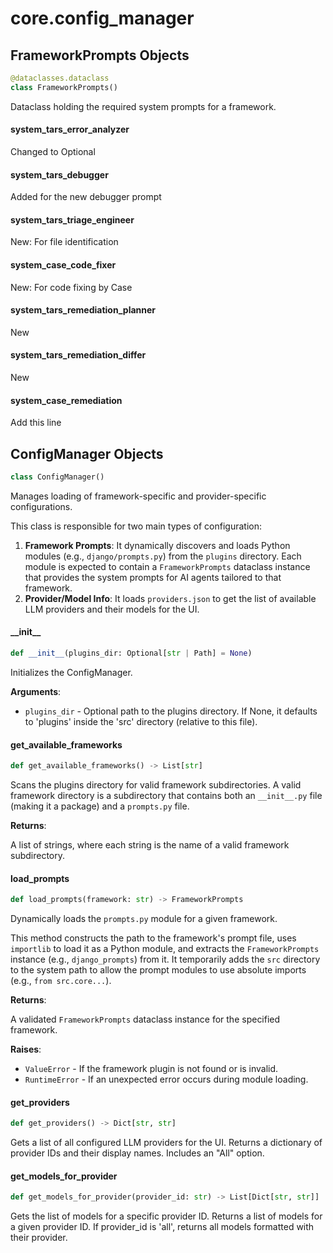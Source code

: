 <a id="core.config_manager"></a>

# core.config\_manager

<a id="core.config_manager.FrameworkPrompts"></a>

## FrameworkPrompts Objects

```python
@dataclasses.dataclass
class FrameworkPrompts()
```

Dataclass holding the required system prompts for a framework.

<a id="core.config_manager.FrameworkPrompts.system_tars_error_analyzer"></a>

#### system\_tars\_error\_analyzer

Changed to Optional

<a id="core.config_manager.FrameworkPrompts.system_tars_debugger"></a>

#### system\_tars\_debugger

Added for the new debugger prompt

<a id="core.config_manager.FrameworkPrompts.system_tars_triage_engineer"></a>

#### system\_tars\_triage\_engineer

New: For file identification

<a id="core.config_manager.FrameworkPrompts.system_case_code_fixer"></a>

#### system\_case\_code\_fixer

New: For code fixing by Case

<a id="core.config_manager.FrameworkPrompts.system_tars_remediation_planner"></a>

#### system\_tars\_remediation\_planner

New

<a id="core.config_manager.FrameworkPrompts.system_tars_remediation_differ"></a>

#### system\_tars\_remediation\_differ

New

<a id="core.config_manager.FrameworkPrompts.system_case_remediation"></a>

#### system\_case\_remediation

Add this line

<a id="core.config_manager.ConfigManager"></a>

## ConfigManager Objects

```python
class ConfigManager()
```

Manages loading of framework-specific and provider-specific configurations.

This class is responsible for two main types of configuration:
1.  **Framework Prompts**: It dynamically discovers and loads Python modules
    (e.g., `django/prompts.py`) from the `plugins` directory. Each module
    is expected to contain a `FrameworkPrompts` dataclass instance that
    provides the system prompts for AI agents tailored to that framework.
2.  **Provider/Model Info**: It loads `providers.json` to get the list of
    available LLM providers and their models for the UI.

<a id="core.config_manager.ConfigManager.__init__"></a>

#### \_\_init\_\_

```python
def __init__(plugins_dir: Optional[str | Path] = None)
```

Initializes the ConfigManager.

**Arguments**:

- `plugins_dir` - Optional path to the plugins directory. If None, it defaults
  to 'plugins' inside the 'src' directory (relative to this file).

<a id="core.config_manager.ConfigManager.get_available_frameworks"></a>

#### get\_available\_frameworks

```python
def get_available_frameworks() -> List[str]
```

Scans the plugins directory for valid framework subdirectories.
A valid framework directory is a subdirectory that contains both an `__init__.py`
file (making it a package) and a `prompts.py` file.

**Returns**:

  A list of strings, where each string is the name of a valid framework subdirectory.

<a id="core.config_manager.ConfigManager.load_prompts"></a>

#### load\_prompts

```python
def load_prompts(framework: str) -> FrameworkPrompts
```

Dynamically loads the `prompts.py` module for a given framework.

This method constructs the path to the framework's prompt file,
uses `importlib` to load it as a Python module, and extracts the
`FrameworkPrompts` instance (e.g., `django_prompts`) from it.
It temporarily adds the `src` directory to the system path to allow
the prompt modules to use absolute imports (e.g., `from src.core...`).

**Returns**:

  A validated `FrameworkPrompts` dataclass instance for the specified framework.
  

**Raises**:

- `ValueError` - If the framework plugin is not found or is invalid.
- `RuntimeError` - If an unexpected error occurs during module loading.

<a id="core.config_manager.ConfigManager.get_providers"></a>

#### get\_providers

```python
def get_providers() -> Dict[str, str]
```

Gets a list of all configured LLM providers for the UI.
Returns a dictionary of provider IDs and their display names.
Includes an "All" option.

<a id="core.config_manager.ConfigManager.get_models_for_provider"></a>

#### get\_models\_for\_provider

```python
def get_models_for_provider(provider_id: str) -> List[Dict[str, str]]
```

Gets the list of models for a specific provider ID.
Returns a list of models for a given provider ID.
If provider_id is 'all', returns all models formatted with their provider.

